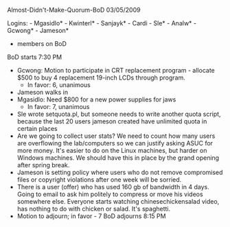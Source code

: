 Almost-Didn't-Make-Quorum-BoD
03/05/2009

Logins:
	- Mgasidlo*
	- Kwinterl*
	- Sanjayk*
	- Cardi
	- Sle*
	- Analw*
	- Gcwong*
	- Jameson*
* members on BoD

BoD starts 7:30 PM
- Gcwong: Motion to participate in CRT replacement program - allocate $500 to buy 4 replacement 19-inch LCDs through program.
	- In favor: 6, unanimous
- Jameson walks in
- Mgasidlo: Need $800 for a new power supplies for jaws
	- In favor: 7, unanimous
- Sle wrote setquota.pl, but someone needs to write another quota script, because the last 20 users jameson created have unlimited quota in certain places
- Are we going to collect user stats? We need to count how many users are overflowing the lab/computers so we can justify asking ASUC for more money. It's easier to do on the Linux machines, but harder on Windows machines. We should have this in place by the grand opening after spring break.
- Jameson is setting policy where users who do not remove compromised files or copyright violations after one week will be sorried. 
- There is a user (offer) who has used 160 gb of bandwidth in 4 days. Going to email to ask him politely to compress or move his videos somewhere else. Everyone starts watching chinesechickensalad video, has nothing to do with chicken or salad. It's spaghetti.
- Motion to adjourn; in favor - 7
BoD adjourns 8:15 PM

